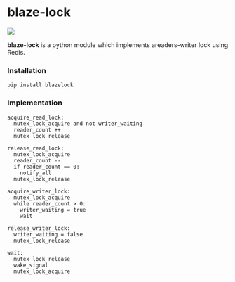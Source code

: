 # blaze-lock
[![](https://img.shields.io/pypi/v/blazelock.svg)](https://pypi.python.org/pypi/blazelock)

**blaze-lock** is a python module which implements areaders-writer lock using Redis. 

### Installation

```console
pip install blazelock
```

### Implementation
```pseudo
acquire_read_lock:
  mutex_lock_acquire and not writer_waiting
  reader_count ++
  mutex_lock_release

release_read_lock:
  mutex_lock_acquire
  reader_count --
  if reader_count == 0:
    notify_all
  mutex_lock_release

acquire_writer_lock:
  mutex_lock_acquire
  while reader_count > 0:
    writer_waiting = true
    wait

release_writer_lock:
  writer_waiting = false
  mutex_lock_release

wait:
  mutex_lock_release
  wake_signal
  mutex_lock_acquire
```
